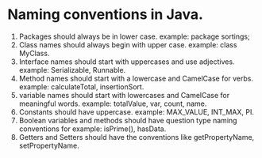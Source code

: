 # Naming conventions in Java.

1) Packages should always be in lower case. example: package sortings;
2) Class names should always begin with upper case. example: class MyClass.
3) Interface names should start with uppercases and use adjectives. example: Serializable, Runnable.
4) Method names should start with a lowercase and CamelCase for verbs. example: calculateTotal, insertionSort.
5) variable names should start with lowercases and CamelCase for meaningful words. example: totalValue, var, count, name.
6) Constants should have uppercase. example: MAX_VALUE, INT_MAX, PI.
7) Boolean variables and methods should have question type naming conventions for example: isPrime(), hasData.
8) Getters and Setters should have the conventions like getPropertyName, setPropertyName.
